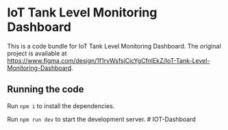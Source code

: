 
  # IoT Tank Level Monitoring Dashboard

  This is a code bundle for IoT Tank Level Monitoring Dashboard. The original project is available at https://www.figma.com/design/1f1rvWsfsjCicYgCfnlEkZ/IoT-Tank-Level-Monitoring-Dashboard.

  ## Running the code

  Run `npm i` to install the dependencies.

  Run `npm run dev` to start the development server.
  #   I O T - D a s h b o a r d  
 